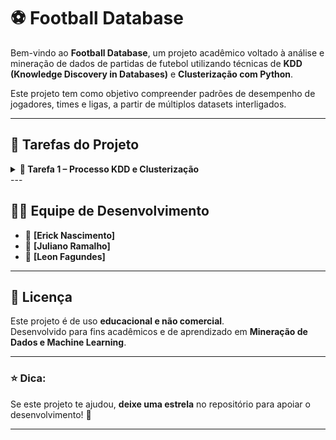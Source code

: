 # ⚽ Football Database

Bem-vindo ao **Football Database**, um projeto acadêmico voltado à análise e mineração de dados de partidas de futebol utilizando técnicas de **KDD (Knowledge Discovery in Databases)** e **Clusterização com Python**.

Este projeto tem como objetivo compreender padrões de desempenho de jogadores, times e ligas, a partir de múltiplos datasets interligados.

---

## 🧠 Tarefas do Projeto

<details>
<summary><b>🔗 Tarefa 1 – Processo KDD e Clusterização</b></summary>

## 📂 Estrutura do Projeto

| Diretório / Arquivo | Descrição |
|----------------------|------------|
| `/datasets/` | Contém os arquivos CSV originais (appearances, games, players, teams, etc.) |
| `/scripts/` | Códigos Python utilizados para limpeza, transformação e clusterização dos dados |
| `/notebooks/` | Notebooks Jupyter usados para visualização, análise e geração dos gráficos |
| `/images/` | Imagens geradas durante o processo de análise (boxplots, elbow method, clusters, etc.) |
| `README.md` | Este arquivo explicativo do projeto |

---

## 🧩 Etapas do Processo KDD

O projeto segue as seguintes etapas do processo de **KDD**:

1. **Seleção de Dados** – Escolha dos datasets relevantes:  
   - `appearances.csv`  
   - `games.csv`  
   - `players.csv`  
   - `shots.csv`  
   - `teams.csv`  
   - `leagues.csv`  
   - `teamstats.csv`

2. **Pré-processamento e Limpeza** – Exclusão de campos desnecessários e substituição de IDs por nomes correspondentes.  
   > Exemplo: substituição de `playerID`, `teamID`, `leagueID` por nomes reais dos jogadores, times e ligas.  

3. **Transformação** – Aplicação de normalização, discretização e ajustes nos tipos de dados.

4. **Mineração de Dados (Clusterização)** – Definição do número ideal de clusters (método do cotovelo / *Elbow Method*) e análise dos agrupamentos.

5. **Avaliação e Interpretação dos Resultados** – Interpretação estatística e visual dos grupos formados.

---

## 📊 Dados Utilizados

Cada dataset contém atributos relevantes para a análise.  
Exemplo do dataset `appearances`:

### 🧾 Dataset: `appearances`

| Atributo | Tipo | Descrição |
|-----------|------|------------|
| gameID | int | Identificador do jogo |
| payerID | str | Identificador do jogador |
| goals | int | Número de gols marcados |
| ownGoals | int | Número de gols contra |
| shots | int | Número de chutes do jogador |
| xGoals | double | Probabilidade de um chute resultar em gol |
| xGoalsChain | double | Posse de bola que resultou em um chute |
| xGoalsBuildup | double | Contribuição do jogador para um chute |
| assists | int | Número de assistências |
| keyPasses | int | Passe final antes de um chute |
| xAssists | double | Probabilidade de uma assistência resultar em gol |
| position | str | Posição do jogador em campo |
| positionOrder | int | Ordem da posição em campo |
| yellowCard | int | Cartões amarelos recebidos |
| redCard | int | Cartões vermelhos recebidos |
| time | int | Minutos jogados |
| substituteIn | int | Jogador entrou em campo |
| substituteOut | int | Jogador saiu de campo |
| leagueID | int | Identificador da liga |

---

### 🏟️ Dataset: `games`

| Atributo | Tipo | Descrição |
|-----------|------|------------|
| gameID | int | Identificador do jogo |
| leagueID | int | Identificador da liga |
| season | int | Ano da temporada |
| date | date_time | Data e hora do jogo |
| homeTeamID | int | Identificador do time da casa |
| awayTeamID | int | Identificador do time visitante |
| homeGoals | int | Gols do time da casa |
| awayGoals | int | Gols do time visitante |
| homeProbability | float | Probabilidade de vitória do time da casa |
| drawProbability | float | Probabilidade de empate |
| awayProbability | float | Probabilidade de vitória do time visitante |
| homeGoalsHalfTime | int | Gols do time da casa no intervalo |
| awayGoalsHalfTime | int | Gols do time visitante no intervalo |
| B365H | float | Bet365: vitória time da casa |
| B365D | float | Bet365: empate |
| B365A | float | Bet365: vitória time visitante |
| BWH | float | BW: vitória time da casa |
| BWD | float | BW: empate |
| BWA | float | BW: vitória time visitante |
| IWH | float | IW: vitória time da casa |
| IWD | float | IW: empate |
| IWA | float | IW: vitória time visitante |
| PSH | float | PS: vitória time da casa |
| PSD | float | PS: empate |
| PSA | float | PS: vitória time visitante |
| WHH | float | WH: vitória time da casa |
| WHD | float | WH: empate |
| WHA | float | WH: vitória time visitante |
| VCH | float | VC: vitória time da casa |
| VCD | float | VC: empate |
| VCA | float | VC: vitória time visitante |

---

### 🏆 Dataset: `leagues`

| Atributo | Tipo | Descrição |
|-----------|------|------------|
| leagueID | int | Identificador da liga |
| name | str | Nome da liga |
| understatNotation | str | Sigla de identificação da liga |

---

### 👟 Dataset: `players`

| Atributo | Tipo | Descrição |
|-----------|------|------------|
| playerID | int | Identificador do jogador |
| name | str | Nome do jogador |

---

### 🎯 Dataset: `shots`

| Atributo | Tipo | Descrição |
|-----------|------|------------|
| gameID | int | Identificador do jogo |
| shooterID | int | Jogador que realizou o chute |
| assisterID | int | Jogador que deu assistência |
| minute | int | Minuto do jogo do chute |
| situation | str | Tipo de lance (ex: bola parada, contra-ataque) |
| lastAction | str | Tipo da jogada anterior |
| shotType | str | Pé utilizado no chute (esquerdo/direito) |
| shotResult | str | Resultado do chute (gol, fora, bloqueado, etc.) |
| xGoal | double | Probabilidade de um chute resultar em gol |
| positionX | double | Coordenada X do chute |
| positionY | double | Coordenada Y do chute |

---

### 🛡️ Dataset: `teams`

| Atributo | Tipo | Descrição |
|-----------|------|------------|
| teamID | int | Identificador do time |
| name | str | Nome do time |

---

### 📈 Dataset: `teamstats`

| Atributo | Tipo | Descrição |
|-----------|------|------------|
| gameID | int | Identificador do jogo |
| teamID | int | Identificador do time |
| season | int | Ano da temporada |
| date | date_time | Data e hora do jogo |
| location | str | “h” para time da casa, “a” para visitante |
| goals | int | Gols marcados pelo time |
| xGoals | double | Probabilidade de um chute resultar em gol |
| shots | int | Total de chutes realizados |
| shotsOnTarget | int | Chutes no gol |
| deep | int | Lances de fundo de área |
| ppda | double | Índice de retomada de bola |
| fouls | int | Faltas cometidas |
| corners | int | Escanteios recebidos |
| yellowCards | int | Cartões amarelos |
| redCards | int | Cartões vermelhos |
| result | str | Resultado do jogo (“W”, “L”, “D”) |

---

Outros datasets incluem informações complementares sobre jogos, times, estatísticas e ligas.

---

## 🧮 Ferramentas e Tecnologias

- **Linguagem:** Python 🐍  
- **Bibliotecas:**  
  - `pandas`, `numpy` – manipulação de dados  
  - `matplotlib`, `seaborn` – visualização de gráficos  
  - `scikit-learn` – clusterização (KMeans, Elbow Method, etc.)  
- **Ambiente:** Jupyter Notebook / VSCode

--- 



<br>

Nesta tarefa serão incluídas **as informações detalhadas do processo KDD**, **as imagens dos gráficos** e **as análises dos clusters** conforme o desenvolvimento avança.


---

### 📋 Descrição Geral
O objetivo desta tarefa é aplicar o processo de **descoberta de conhecimento em bases de dados (KDD)** no conjunto de dados de futebol, realizando as etapas de:
1. Seleção dos datasets relevantes  
2. Limpeza e integração dos dados  
3. Normalização e transformação  
4. Execução da **clusterização (K-Means)**  
5. Interpretação dos resultados obtidos

---

### 🧩 Datasets Utilizados
- `appearances.csv`
- `games.csv`
- `players.csv`
- `teams.csv`
- `leagues.csv`
- `shots.csv`
- `teamstats.csv`

---

### ⚙️ Pré-processamento
Atributos removidos após o merge:
- `teamID` em *teamStats.csv* e *games.csv*  
- `leagueID` em *appearances.csv* e *games.csv*  
- `playerID` em *shots.csv* e *appearances.csv*

> 🔍 Esses atributos foram substituídos por seus respectivos nomes (ex: jogador, time, liga) para facilitar a interpretação durante a clusterização.

---

### 📊 Visualizações (em andamento)
As imagens dos gráficos gerados durante a análise serão adicionadas aqui:

- Boxplot de verificação de outliers  
  ![Boxplot exemplo](./images/boxplot_exemplo.png)

- Gráfico de Elbow (definição do número de clusters)  
  ![Elbow exemplo](./images/elbow_exemplo.png)

- Visualização dos Clusters  
  ![Clusters exemplo](./images/cluster_exemplo.png)

---

### 🧠 Análise dos Resultados
As interpretações e conclusões obtidas com base nos clusters formados serão descritas aqui conforme o desenvolvimento avança.

> Exemplo: “O Cluster 1 representa jogadores com alta taxa de gols e participação ofensiva, enquanto o Cluster 2 agrupa defensores com alta eficiência em desarmes.”

<summary><b>🔗 FIM da Tarefa 1 – Processo KDD e Clusterização</b></summary>
</details>
---

## 🧑‍💻 Equipe de Desenvolvimento

- 👤 **[Erick Nascimento]**
- 👤 **[Juliano Ramalho]**
- 👤 **[Leon Fagundes]**

---



## 📌 Licença

Este projeto é de uso **educacional e não comercial**.  
Desenvolvido para fins acadêmicos e de aprendizado em **Mineração de Dados e Machine Learning**.

---

### ⭐ Dica:
Se este projeto te ajudou, **deixe uma estrela** no repositório para apoiar o desenvolvimento! 🌟

---

